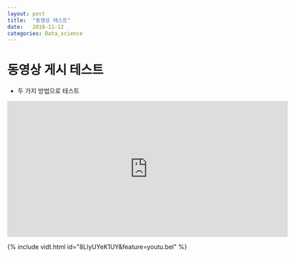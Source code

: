 ```yaml
---
layout: post
title:  "동영상 테스트"
date:   2018-11-12 
categories: Data_science
---
```


# 동영상 게시 테스트
- 두 가지 방법으로 테스트


<iframe width="640" height="310" src="https://www.youtube.com/embed/8LIyUYeK1UY" frameborder="0" allow="accelerometer; autoplay; encrypted-media; gyroscope; picture-in-picture" allowfullscreen></iframe>


 {% include vidt.html id="8LIyUYeK1UY&feature=youtu.bel" %}


